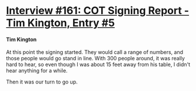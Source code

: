 # [Interview #161: COT Signing Report - Tim Kington, Entry #5](https://www.theoryland.com/intvmain.php?i=161#5)

#### Tim Kington

At this point the signing started. They would call a range of numbers, and those people would go stand in line. With 300 people around, it was really hard to hear, so even though I was about 15 feet away from his table, I didn't hear anything for a while.

Then it was our turn to go up.

